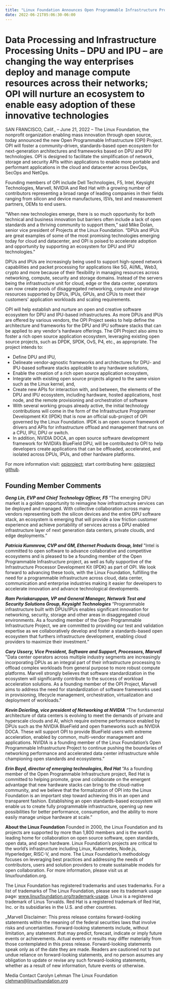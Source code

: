 ```yaml
---
title: "Linux Foundation Announces Open Programmable Infrastructure Project to Drive Open Standards for New Class of Cloud Native Infrastructure"
date: 2022-06-21T05:06:30-06:00
---
```


# Data Processing and Infrastructure Processing Units – DPU and IPU – are changing the way enterprises deploy and manage compute resources across their networks; OPI will nurture an ecosystem to enable easy adoption of these innovative technologies

SAN FRANCISCO, Calif.,  – June 21, 2022 – The Linux Foundation, the nonprofit organization enabling mass innovation through open source, today announced the new Open Programmable Infrastructure (OPI) Project. OPI will foster a community-driven, standards-based open ecosystem for next-generation architectures and frameworks based on DPU and IPU technologies. OPI is designed to facilitate the simplification of network, storage and security APIs within applications to enable more portable and performant applications in the cloud and datacenter across DevOps, SecOps and NetOps.

Founding members of OPI include Dell Technologies, F5, Intel, Keysight Technologies, Marvell, NVIDIA and Red Hat with a growing number of contributors representing a broad range of leading companies in their fields ranging from silicon and device manufactures, ISVs, test and measurement partners, OEMs to end users.
  
“When new technologies emerge, there is so much opportunity for both technical and business innovation but barriers often include a lack of open standards and a thriving community to support them,” said Mike Dolan, senior vice president of Projects at the Linux Foundation. “DPUs and IPUs are great examples of some of the most promising technologies emerging today for cloud and datacenter, and OPI is poised to accelerate adoption and opportunity by supporting an ecosystem for DPU and IPU technologies.”

DPUs and IPUs are increasingly being used to support high-speed network capabilities and packet processing for applications like 5G, AI/ML, Web3, crypto and more because of their flexibility in managing resources across networking, compute, security and storage domains. Instead of the servers being the infrastructure unit for cloud, edge or the data center, operators can now create pools of disaggregated networking, compute and storage resources supported by DPUs, IPUs, GPUs, and CPUs to meet their customers' application workloads and scaling requirements.

OPI will help establish and nurture an open and creative software ecosystem for DPU and IPU-based infrastructures. As more DPUs and IPUs are offered by various vendors, the OPI Project seeks to help define the architecture and frameworks for the DPU and IPU software stacks that can be applied to any vendor's hardware offerings. The OPI Project also aims to foster a rich open source application ecosystem, leveraging existing open source projects, such as DPDK, SPDK, OvS, P4, etc., as appropriate.  The project intends to:

* Define DPU and IPU,
* Delineate vendor-agnostic frameworks and architectures for DPU- and IPU-based software stacks applicable to any hardware solutions,
* Enable the creation of a rich open source application ecosystem,
* Integrate with existing open source projects aligned to the same vision such as the Linux kernel, and,
* Create new APIs for interaction with, and between, the elements of the DPU and IPU ecosystem, including hardware, hosted applications, host node, and the remote provisioning and orchestration of software
* With several working groups already active, the initial technology contributions will come in the form of the Infrastructure Programmer Development Kit (IPDK) that is now an official sub-project of OPI governed by the Linux Foundation. IPDK is an open source framework of drivers and APIs for infrastructure offload and management that runs on a CPU, IPU, DPU or switch.
* In addition, NVIDIA DOCA, an open source software development framework for NVIDIA’s BlueField DPU, will be contributed to OPI to help developers create applications that can be offloaded, accelerated, and isolated across DPUs, IPUs, and other hardware platforms.

For more information visit: [opiproject](https://opiproject.org); start contributing here: [opiproject github](https://github.com/opiproject/opi).

## Founding Member Comments

***Geng Lin, EVP and Chief Technology Officer, F5***
“The emerging DPU market is a golden opportunity to reimagine how infrastructure services can be deployed and managed. With collective collaboration across many vendors representing both the silicon devices and the entire DPU software stack, an ecosystem is emerging that will provide a low friction customer experience and achieve portability of services across a DPU enabled infrastructure layer of next generation data centers, private clouds, and edge deployments.”

***Patricia Kummrow, CVP and GM, Ethernet Products Group, Intel***
"Intel is committed to open software to advance collaborative and competitive ecosystems and is pleased to be a founding member of the Open Programmable Infrastructure project, as well as fully supportive of the Infrastructure Processor Development Kit (IPDK) as part of OPI. We look forward to advancing these tools, with the Linux Foundation, fulfilling the need for a programmable infrastructure across cloud, data center, communication and enterprise industries making it easier for developers to accelerate innovation and advance technological developments.

***Ram Periakaruppan, VP and General Manager, Network Test and Security Solutions Group, Keysight Technologies***
“Programmable infrastructure built with DPUs/IPUs enables significant innovation for networking, security, storage and other areas in disaggregated cloud environments. As a founding member of the Open Programmable Infrastructure Project, we are committed to providing our test and validation expertise as we collaboratively develop and foster a standards-based open ecosystem that furthers infrastructure development, enabling cloud providers to maximize their investment.”

***Cary Ussery, Vice President, Software and Support, Processors, Marvell***
"Data center operators across multiple industry segments are increasingly incorporating DPUs as an integral part of their infrastructure processing to offload complex workloads from general purpose to more robust compute platforms. Marvell strongly believes that software standardization in the ecosystem will significantly contribute to the success of workload acceleration solutions. As a founding member of the OPI Project, Marvell aims to address the need for standardization of software frameworks used in provisioning, lifecycle management, orchestration, virtualization and deployment of workloads."

***Kevin Deierling, vice president of Networking at NVIDIA***
“The fundamental architecture of data centers is evolving to meet the demands of private and hyperscale clouds and AI, which require extreme performance enabled by DPUs such as the NVIDIA BlueField and open frameworks such as NVIDIA DOCA. These will support OPI to provide BlueField users with extreme acceleration, enabled by common, multi-vendor management and applications. NVIDIA is a founding member of the Linux Foundation’s Open Programmable Infrastructure Project to continue pushing the boundaries of networking performance and accelerated data center infrastructure while championing open standards and ecosystems.”

***Erin Boyd, director of emerging technologies, Red Hat***
“As a founding member of the Open Programmable Infrastructure project, Red Hat is committed to helping promote, grow and collaborate on the emergent advantage that new hardware stacks can bring to the cloud-native community, and we believe that the formalization of OPI into the Linux Foundation is an important step toward achieving this in an open and transparent fashion. Establishing an open standards-based ecosystem will enable us to create fully programmable infrastructure, opening up new possibilities for better performance, consumption, and the ability to more easily manage unique hardware at scale.”

**About the Linux Foundation**
Founded in 2000, the Linux Foundation and its projects are supported by more than 1,800 members and is the world’s leading home for collaboration on open source software, open standards, open data, and open hardware. Linux Foundation’s projects are critical to the world’s infrastructure including Linux, Kubernetes, Node.js, Hyperledger, RISC-V, and more.  The Linux Foundation’s methodology focuses on leveraging best practices and addressing the needs of contributors, users and solution providers to create sustainable models for open collaboration. For more information, please visit us at linuxfoundation.org.

The Linux Foundation has registered trademarks and uses trademarks. For a list of trademarks of The Linux Foundation, please see its trademark usage page: www.linuxfoundation.org/trademark-usage. Linux is a registered trademark of Linus Torvalds. Red Hat is a registered trademark of Red Hat, Inc. or its subsidiaries in the U.S. and other countries.

_Marvell Disclaimer: This press release contains forward-looking statements within the meaning of the federal securities laws that involve risks and uncertainties. Forward-looking statements include, without limitation, any statement that may predict, forecast, indicate or imply future events or achievements. Actual events or results may differ materially from those contemplated in this press release. Forward-looking statements speak only as of the date they are made. Readers are cautioned not to put undue reliance on forward-looking statements, and no person assumes any obligation to update or revise any such forward-looking statements, whether as a result of new information, future events or otherwise.

Media Contact
Carolyn Lehman
The Linux Foundation
clehman@linuxfoundation.org
